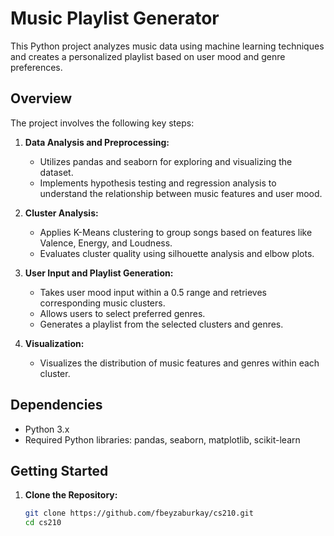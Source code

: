 # Music Playlist Generator

This Python project analyzes music data using machine learning techniques and creates a personalized playlist based on user mood and genre preferences.

## Overview

The project involves the following key steps:

1. **Data Analysis and Preprocessing:**
   - Utilizes pandas and seaborn for exploring and visualizing the dataset.
   - Implements hypothesis testing and regression analysis to understand the relationship between music features and user mood.

2. **Cluster Analysis:**
   - Applies K-Means clustering to group songs based on features like Valence, Energy, and Loudness.
   - Evaluates cluster quality using silhouette analysis and elbow plots.

3. **User Input and Playlist Generation:**
   - Takes user mood input within a 0.5 range and retrieves corresponding music clusters.
   - Allows users to select preferred genres.
   - Generates a playlist from the selected clusters and genres.

4. **Visualization:**
   - Visualizes the distribution of music features and genres within each cluster.

## Dependencies

- Python 3.x
- Required Python libraries: pandas, seaborn, matplotlib, scikit-learn

## Getting Started

1. **Clone the Repository:**
   ```bash
   git clone https://github.com/fbeyzaburkay/cs210.git
   cd cs210

